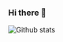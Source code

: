### Hi there 👋

![Github stats](https://github-readme-stats.vercel.app/api?username=vbabashov&theme=highcontrast&show_icons=true&count_private=true)

<!--
**vbabashov/vbabashov** is a ✨ _special_ ✨ repository because its `README.md` (this file) appears on your GitHub profile.

Here are some ideas to get you started:

- 🔭 I’m currently working on ...
- 🌱 I’m currently learning ...
- 👯 I’m looking to collaborate on ...
- 🤔 I’m looking for help with ...
- 💬 Ask me about ...
- 📫 How to reach me: ...
- 😄 Pronouns: ...
- ⚡ Fun fact: ...
-->

